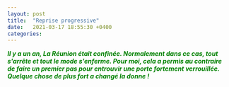 ```yaml
---
layout: post
title:  "Reprise progressive"
date:   2021-03-17 18:55:30 +0400
categories: 
---
```


<span style="color: green">***Il y a un an, La Réunion était confinée. Normalement dans ce cas, tout s'arrête et tout le mode s'enferme. Pour moi, cela a permis au contraire de faire un premier pas pour entrouvir une porte fortement verrouillée. Quelque chose de plus fort a changé la donne !***</span>
